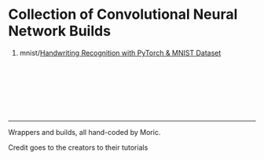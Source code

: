# Collection of Convolutional Neural Network Builds



1. mnist/[Handwriting Recognition with PyTorch & MNIST Dataset](https://github.com/mori-c/convolutional-neural-networks/tree/master/mnist)



<br>
<br>
<br>
<br>
<br>
<br>

---

Wrappers and builds, all hand-coded by Moric.

Credit goes to the creators to their tutorials
